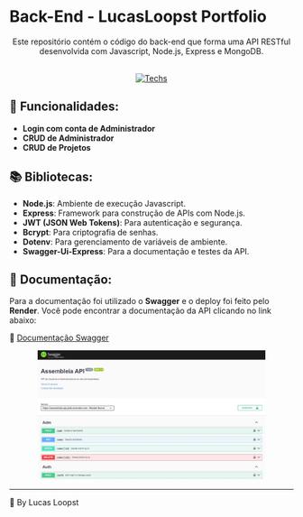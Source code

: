 
# Back-End - LucasLoopst Portfolio 

<div align="center">
Este repositório contém o código do back-end que forma uma API RESTful desenvolvida com Javascript, Node.js, Express e MongoDB.

  <br>
  <br>

[![Techs](https://skillicons.dev/icons?i=js,nodejs,express,mongodb)](https://skillicons.dev)

</div>

## 🚀 Funcionalidades:

- **Login com conta de Administrador**
- **CRUD de Administrador**
- **CRUD de Projetos**

## 📚 Bibliotecas:
- **Node.js**: Ambiente de execução Javascript.
- **Express**: Framework para construção de APIs com Node.js.
- **JWT (JSON Web Tokens)**: Para autenticação e segurança.
- **Bcrypt**: Para criptografia de senhas.
- **Dotenv**: Para gerenciamento de variáveis de ambiente.
- **Swagger-Ui-Express**: Para a documentação e testes da API.

## 📝 Documentação:

Para a documentação foi utilizado o **Swagger** e o deploy foi feito pelo **Render**.
Você pode encontrar a documentação da API clicando no link abaixo:

🔗 [Documentação Swagger](https://lucas-webpage.onrender.com)

<div align="center">
<img src="https://github.com/LucasLoopsT/Lucas-Webpage/blob/main/Frontend/src/assets/swaggerAssembleia.jpg?raw=true" width="80%">
</div>

---

🌌 By Lucas Loopst

